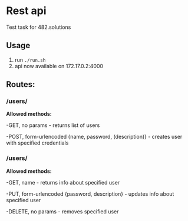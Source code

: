 # Rest api

Test task for 482.solutions

## Usage

1) run `./run.sh`
2) api now available on 172.17.0.2:4000

## Routes:

### /users/
**Allowed methods:**

 -GET, no params - returns list of users

 -POST, form-urlencoded {name, password, (description)} - creates user with specified credentials
 
### /users/<userID>
  **Allowed methods:**

 -GET, name - returns info about specified user

 -PUT, form-urlencoded {password, description} - updates info about specified user

 -DELETE, no params - removes specified user
